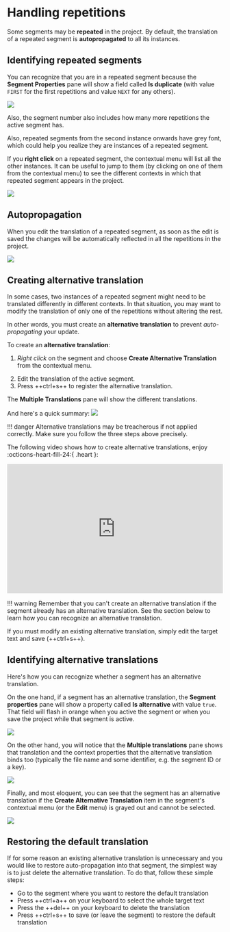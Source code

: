 # Handling repetitions

Some segments may be **repeated** in the project. By default, the translation of a repeated segment is **autopropagated** to all its instances.

## Identifying repeated segments

You can recognize that you are in a repeated segment because the **Segment Properties** pane will show a field called **Is duplicate** (with value `FIRST` for the first repetitions and value `NEXT` for any others).

<!-- @todo: in the navigation across panes add segment properties -->
<!-- @todo: update "navigation across panes" > "navigation through panes" -->

![](../_img/repetition-with-labels.png)

  <!-- ![](../_img/15_repeated_segment.jpg) -->

  <!-- @todo: harmonize font size across all screenshots and gifs -->

Also, the segment number also includes how many more repetitions the active segment has.

Also, repeated segments from the second instance onwards have grey font, which could help you realize they are instances of a repeated segment.

<!-- @todo: repetitions in black and gray font -->

If you **right click** on a repeated segment, the contextual menu will list all the other instances. It can be useful to jump to them (by clicking on one of them from the contextual menu) to see the different contexts in which that repeated segment appears in the project.

![](../_img/16_repeated_context.jpg)

## Autopropagation

When you edit the translation of a repeated segment, as soon as the edit is saved the changes will be automatically reflected in all the repetitions in the project.

![](../_img/17_autopropagation.jpg)

## Creating alternative translation

In some cases, two instances of a repeated segment might need to be translated differently in different contexts. In that situation, you may want to modify the translation of only one of the repetitions without altering the rest.

In other words, you must create an **alternative translation** to prevent _auto-propagating_ your update.

To create an **alternative translation**:

1. _Right click_ on the segment and choose **Create Alternative Translation** from the contextual menu.
<!-- ![](../_img/18_create_alternative_translation.jpg) -->
2. Edit the translation of the active segment.
3. Press ++ctrl+s++ to register the alternative translation.
   <!-- ![](../_img/19_alternative_translation_created.jpg) -->
   <!-- @todo: use the example from the slides -->

The **Multiple Translations** pane will show the different translations.

And here's a quick summary:
![](../_img/create-alternative-translation-in-3-steps.gif)

<!-- @todo for Danina: repeat video, Ctrl+S for every segment! -->

!!! danger
Alternative translations may be treacherous if not applied correctly. Make sure you follow the three steps above precisely.

The following video shows how to create alternative translations, enjoy :octicons-heart-fill-24:{ .heart }:

<div style="padding:60% 0 0 0;position:relative;"><iframe src="https://player.vimeo.com/video/789832289?h=5fd29f998e" style="position:absolute;top:0;left:0;width:100%;height:100%;" frameborder="0" allow="autoplay; fullscreen; picture-in-picture" allowfullscreen></iframe></div><script src="https://player.vimeo.com/api/player.js"></script>

!!! warning
Remember that you can't create an alternative translation if the segment already has an alternative translation. See the section below to learn how you can recognize an alternative translation.

If you must modify an existing alternative translation, simply edit the target text and save (++ctrl+s++).

## Identifying alternative translations

Here's how you can recognize whether a segment has an alternative translation.

On the one hand, if a segment has an alternative translation, the **Segment properties** pane will show a property called **Is alternative** with value `true`. That field will flash in orange when you active the segment or when you save the project while that segment is active.

![](../_img/omt-alt-prop-flash.png)

On the other hand, you will notice that the **Multiple translations** pane shows that translation and the context properties that the alternative translation binds too (typically the file name and some identifier, e.g. the segment ID or a key).

![](../_img/omt-alt-multiple-pane.png)

Finally, and most eloquent, you can see that the segment has an alternative translation if the **Create Alternative Translation** item in the segment's contextual menu (or the **Edit** menu) is grayed out and cannot be selected.

![](../_img/omt-alt-grayed-out.png)

## Restoring the default translation

If for some reason an existing alternative translation is unnecessary and you would like to restore auto-propagation into that segment, the simplest way is to just delete the alternative translation. To do that, follow these simple steps:

- Go to the segment where you want to restore the default translation
- Press ++ctrl+a++ on your keyboard to select the whole target text
- Press the ++del++ on your keyboard to delete the translation
- Press ++ctrl+s++ to save (or leave the segment) to restore the default translation

